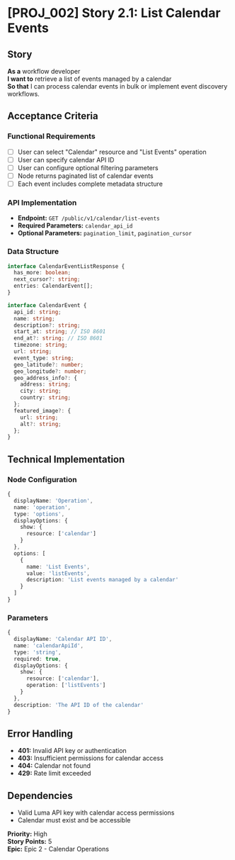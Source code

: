 # [PROJ_002] Story 2.1: List Calendar Events

## Story
**As a** workflow developer  
**I want to** retrieve a list of events managed by a calendar  
**So that** I can process calendar events in bulk or implement event discovery workflows.

## Acceptance Criteria

### Functional Requirements
- [ ] User can select "Calendar" resource and "List Events" operation
- [ ] User can specify calendar API ID
- [ ] User can configure optional filtering parameters
- [ ] Node returns paginated list of calendar events
- [ ] Each event includes complete metadata structure

### API Implementation
- **Endpoint:** `GET /public/v1/calendar/list-events`
- **Required Parameters:** `calendar_api_id`
- **Optional Parameters:** `pagination_limit`, `pagination_cursor`

### Data Structure
```typescript
interface CalendarEventListResponse {
  has_more: boolean;
  next_cursor?: string;
  entries: CalendarEvent[];
}

interface CalendarEvent {
  api_id: string;
  name: string;
  description?: string;
  start_at: string; // ISO 8601
  end_at?: string; // ISO 8601
  timezone: string;
  url: string;
  event_type: string;
  geo_latitude?: number;
  geo_longitude?: number;
  geo_address_info?: {
    address: string;
    city: string;
    country: string;
  };
  featured_image?: {
    url: string;
    alt?: string;
  };
}
```

## Technical Implementation

### Node Configuration
```typescript
{
  displayName: 'Operation',
  name: 'operation',
  type: 'options',
  displayOptions: {
    show: {
      resource: ['calendar']
    }
  },
  options: [
    {
      name: 'List Events',
      value: 'listEvents',
      description: 'List events managed by a calendar'
    }
  ]
}
```

### Parameters
```typescript
{
  displayName: 'Calendar API ID',
  name: 'calendarApiId',
  type: 'string',
  required: true,
  displayOptions: {
    show: {
      resource: ['calendar'],
      operation: ['listEvents']
    }
  },
  description: 'The API ID of the calendar'
}
```

## Error Handling
- **401:** Invalid API key or authentication
- **403:** Insufficient permissions for calendar access
- **404:** Calendar not found
- **429:** Rate limit exceeded

## Dependencies
- Valid Luma API key with calendar access permissions
- Calendar must exist and be accessible

**Priority:** High  
**Story Points:** 5  
**Epic:** Epic 2 - Calendar Operations
